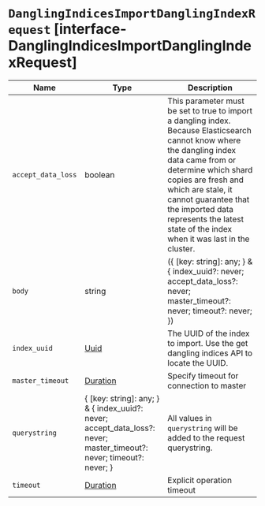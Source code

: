 # `DanglingIndicesImportDanglingIndexRequest` [interface-DanglingIndicesImportDanglingIndexRequest]

| Name | Type | Description |
| - | - | - |
| `accept_data_loss` | boolean | This parameter must be set to true to import a dangling index. Because Elasticsearch cannot know where the dangling index data came from or determine which shard copies are fresh and which are stale, it cannot guarantee that the imported data represents the latest state of the index when it was last in the cluster. |
| `body` | string | ({ [key: string]: any; } & { index_uuid?: never; accept_data_loss?: never; master_timeout?: never; timeout?: never; }) | All values in `body` will be added to the request body. |
| `index_uuid` | [Uuid](./Uuid.md) | The UUID of the index to import. Use the get dangling indices API to locate the UUID. |
| `master_timeout` | [Duration](./Duration.md) | Specify timeout for connection to master |
| `querystring` | { [key: string]: any; } & { index_uuid?: never; accept_data_loss?: never; master_timeout?: never; timeout?: never; } | All values in `querystring` will be added to the request querystring. |
| `timeout` | [Duration](./Duration.md) | Explicit operation timeout |
